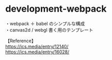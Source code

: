 # development-webpack

・webpack ＋ babel のシンプルな構成<br>
・canvas2d / webgl 書く用のテンプレート

【Reference】<br>
https://ics.media/entry/12140/<br>
https://ics.media/entry/16028/
